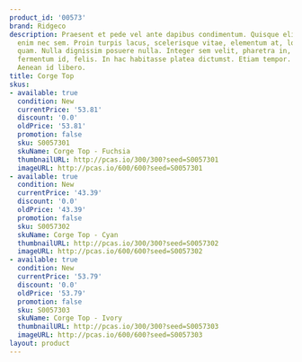 ```yaml
---
product_id: '00573'
brand: Ridgeco
description: Praesent et pede vel ante dapibus condimentum. Quisque elit. Donec varius
  enim nec sem. Proin turpis lacus, scelerisque vitae, elementum at, lobortis ac,
  quam. Nulla dignissim posuere nulla. Integer sem velit, pharetra in, fringilla eu,
  fermentum id, felis. In hac habitasse platea dictumst. Etiam tempor. Nam quis lacus.
  Aenean id libero.
title: Corge Top
skus:
- available: true
  condition: New
  currentPrice: '53.81'
  discount: '0.0'
  oldPrice: '53.81'
  promotion: false
  sku: S0057301
  skuName: Corge Top - Fuchsia
  thumbnailURL: http://pcas.io/300/300?seed=S0057301
  imageURL: http://pcas.io/600/600?seed=S0057301
- available: true
  condition: New
  currentPrice: '43.39'
  discount: '0.0'
  oldPrice: '43.39'
  promotion: false
  sku: S0057302
  skuName: Corge Top - Cyan
  thumbnailURL: http://pcas.io/300/300?seed=S0057302
  imageURL: http://pcas.io/600/600?seed=S0057302
- available: true
  condition: New
  currentPrice: '53.79'
  discount: '0.0'
  oldPrice: '53.79'
  promotion: false
  sku: S0057303
  skuName: Corge Top - Ivory
  thumbnailURL: http://pcas.io/300/300?seed=S0057303
  imageURL: http://pcas.io/600/600?seed=S0057303
layout: product
---
```

